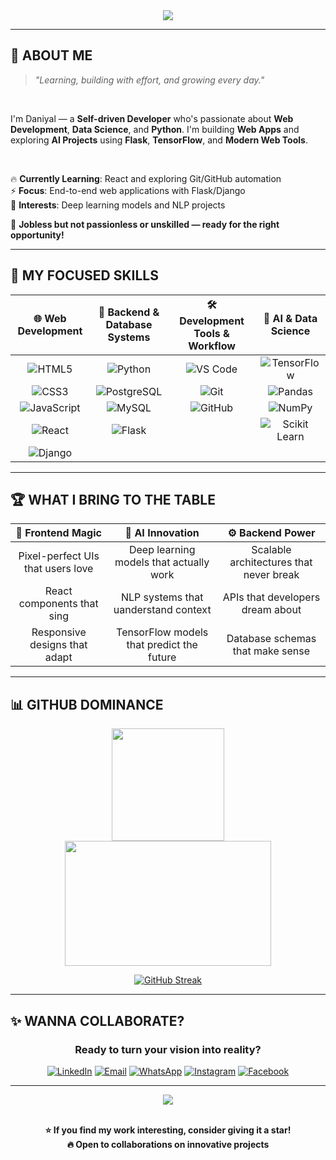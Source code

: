 
<div align="center">

<img src="https://capsule-render.vercel.app/api?type=waving&color=gradient&customColorList=0,2,2,5,30&height=300&section=header&text=Hey%20👋%20What's%20up?&fontSize=80&fontAlignY=35&descAlignY=55&descAlign=50"/>

---

</div>

## 🎯 **ABOUT ME**

> *"Learning, building with effort, and growing every day."*

<br>

I'm Daniyal — a **Self-driven Developer** who's passionate about **Web Development**, **Data Science**, and **Python**. I'm building **Web Apps** and exploring **AI Projects** using **Flask**, **TensorFlow**, and **Modern Web Tools**.

<br> 

🔥 **Currently Learning**: React and exploring Git/GitHub automation  
⚡ **Focus**: End-to-end web applications with Flask/Django  
🎨 **Interests**: Deep learning models and NLP projects

🌟 **Jobless but not passionless or unskilled — ready for the right opportunity!**

---

## 💎 **MY FOCUSED SKILLS**

<div align="center">

| 🌐 **Web Development** | 🐍 **Backend & Database Systems** | 🛠️ **Development Tools & Workflow** | 🧠 **AI & Data Science** |
|:---:|:---:|:---:|:---:|
| ![HTML5](https://img.shields.io/badge/HTML5-E34F26?style=for-the-badge&logo=html5&logoColor=white) | ![Python](https://img.shields.io/badge/Python-3776AB?style=for-the-badge&logo=python&logoColor=white) | ![VS Code](https://img.shields.io/badge/VS_Code-007ACC?style=for-the-badge&logo=visual-studio-code&logoColor=white) | ![TensorFlow](https://img.shields.io/badge/TensorFlow-FF6F00?style=for-the-badge&logo=tensorflow&logoColor=white) |
| ![CSS3](https://img.shields.io/badge/CSS3-1572B6?style=for-the-badge&logo=css3&logoColor=white) | ![PostgreSQL](https://img.shields.io/badge/PostgreSQL-316192?style=for-the-badge&logo=postgresql&logoColor=white) | ![Git](https://img.shields.io/badge/Git-F05032?style=for-the-badge&logo=git&logoColor=white) | ![Pandas](https://img.shields.io/badge/Pandas-150458?style=for-the-badge&logo=pandas&logoColor=white) |
| ![JavaScript](https://img.shields.io/badge/JavaScript-F7DF1E?style=for-the-badge&logo=javascript&logoColor=black) | ![MySQL](https://img.shields.io/badge/MySQL-005C84?style=for-the-badge&logo=mysql&logoColor=white) | ![GitHub](https://img.shields.io/badge/GitHub-100000?style=for-the-badge&logo=github&logoColor=white) | ![NumPy](https://img.shields.io/badge/NumPy-013243?style=for-the-badge&logo=numpy&logoColor=white) |
| ![React](https://img.shields.io/badge/React-20232A?style=for-the-badge&logo=react&logoColor=61DAFB) | ![Flask](https://img.shields.io/badge/Flask-000000?style=for-the-badge&logo=flask&logoColor=white) |  | ![Scikit Learn](https://img.shields.io/badge/scikit--learn-F7931E?style=for-the-badge&logo=scikit-learn&logoColor=white) |
| ![Django](https://img.shields.io/badge/Django-092E20?style=for-the-badge&logo=django&logoColor=white) |  |  |  |

</div>

---

## 🏆 **WHAT I BRING TO THE TABLE**

<div align="center">

| 🎨 **Frontend Magic** | 🧠 **AI Innovation** | ⚙️ **Backend Power** |
|:---:|:---:|:---:|
| Pixel-perfect UIs that users love | Deep learning models that actually work | Scalable architectures that never break |
| React components that sing | NLP systems that uanderstand context | APIs that developers dream about |
| Responsive designs that adapt | TensorFlow models that predict the future | Database schemas that make sense |

</div>

---

## 📊 **GITHUB DOMINANCE**

<div align="center">

<img src="https://github-readme-stats.vercel.app/api?username=dani-8&show_icons=true&theme=graywhite&hide_border=true&count_private=true&include_all_commits=true" height="180"/>

<img src="https://github-readme-stats.vercel.app/api/top-langs?username=dani-8&layout=compact&theme=graywhite&hide_border=true&langs_count=8" height="200" width="330"/>


[<a href="https://git.io/streak-stats"><img src="https://streak-stats.demolab.com?user=Dani-8&theme=icegray&border_radius=15&date_format=j%20M%5B%20Y%5D&card_width=500&card_height=220" alt="GitHub Streak" /></a>
](https://github-readme-streak-stats.herokuapp.com?user=Dani-8&theme=icegray&border_radius=15&date_format=j%20M%5B%20Y%5D&card_width=500&card_height=220)

</div>



---



## ✨ **WANNA COLLABORATE?**

<div align="center">

### **Ready to turn your vision into reality?**

[![LinkedIn](https://img.shields.io/badge/LinkedIn-Let's_Connect-0077B5?style=for-the-badge&logo=linkedin&logoColor=white)](https://www.linkedin.com/in/daniyal-s-247816325/)
[![Email](https://img.shields.io/badge/Email-Drop_a_Line-D14836?style=for-the-badge&logo=gmail&logoColor=white)](mailto:daniyalw6190@gmail.com)
[![WhatsApp](https://img.shields.io/badge/WhatsApp-Let's_Chat-25D366?style=for-the-badge&logo=whatsapp&logoColor=white)](https://wa.me/923292244017)
[![Instagram](https://img.shields.io/badge/Instagram-Follow_Journey-E4405F?style=for-the-badge&logo=instagram&logoColor=white)](https://www.instagram.com/daniyals6190/)
[![Facebook](https://img.shields.io/badge/Facebook-Connect-1877F2?style=for-the-badge&logo=facebook&logoColor=white)](https://www.facebook.com/profile.php?id=100064155986011)

---

<img src="https://capsule-render.vercel.app/api?type=waving&color=gradient&customColorList=6,11,20&height=150&section=footer&text=Thanks%20for%20visiting!&fontSize=40&fontColor=fff&animation=twinkling"/>

<br> 
<br> 

**⭐ If you find my work interesting, consider giving it a star!**  
**🔥 Open to collaborations on innovative projects**

</div>
